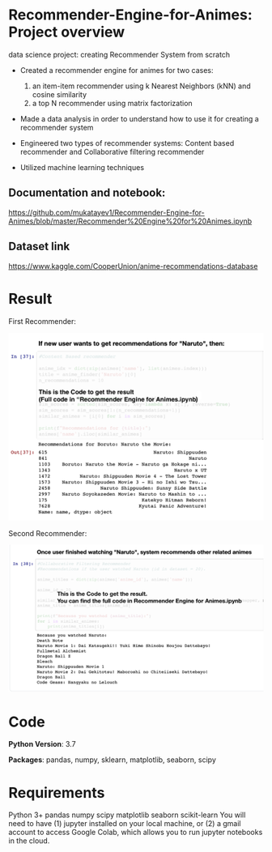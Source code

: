 # Recommender-Engine-for-Animes: Project overview
data science project: creating Recommender System from scratch

* Created a recommender engine for animes for two cases:
  1) an item-item recommender using k Nearest Neighbors (kNN) and cosine similarity
  2) a top N recommender using matrix factorization
  
* Made a data analysis in order to understand how to use it for creating a recommender system

* Engineered two types of recommender systems: Content based recommender and Collaborative filtering recommender

* Utilized machine learning techniques


## Documentation and notebook:
https://github.com/mukatayev1/Recommender-Engine-for-Animes/blob/master/Recommender%20Engine%20for%20Animes.ipynb

## Dataset link
https://www.kaggle.com/CooperUnion/anime-recommendations-database

# Result
First Recommender:

<img src="Screen%20Shot%202020-07-22%20at%206.22.06.png" width="650">

Second Recommender:

<img src="Screen%20Shot%202020-07-22%20at%206.30.36.png" width="650">

# Code 

**Python Version**: 3.7

**Packages**: pandas, numpy, sklearn, matplotlib, seaborn, scipy

# Requirements
Python 3+
pandas
numpy
scipy
matplotlib
seaborn
scikit-learn
You will need to have (1) jupyter installed on your local machine, or (2) a gmail account to access Google Colab, which allows you to run jupyter notebooks in the cloud.
